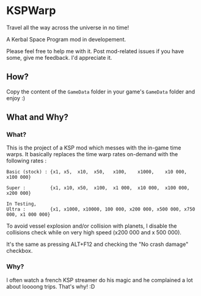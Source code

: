 # KSPWarp
Travel all the way across the universe in no time!

A Kerbal Space Program mod in developement.

Please feel free to help me with it. Post mod-related issues if you have some, give me feedback. I'd appreciate it.

## How?
Copy the content of the `GameData` folder in your game's `GameData` folder and enjoy :)

## What and Why?
### What?
This is the project of a KSP mod which messes with the in-game time warps.
It basically replaces the time warp rates on-demand with the following rates :
```
Basic (stock) : {x1, x5,  x10,  x50,   x100,    x1000,    x10 000,    x100 000}

Super :         {x1, x10, x50,  x100,  x1 000,  x10 000,  x100 000,   x200 000}

In Testing,
Ultra :         {x1, x1000, x10000, 100 000, x200 000, x500 000, x750 000, x1 000 000}
```
To avoid vessel explosion and/or collision with planets, I disable the collisions check while on very high speed (x200 000 and x 500 000).

It's the same as pressing ALT+F12 and checking the "No crash damage" checkbox.

### Why?
I often watch a french KSP streamer do his magic and he complained a lot about loooong trips. That's why! :D

